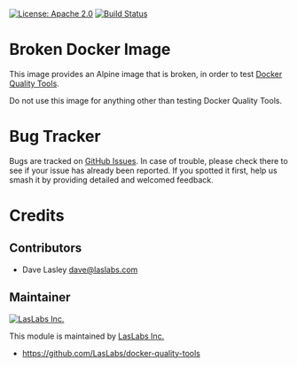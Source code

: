 [![License: Apache 2.0](https://img.shields.io/badge/license-Apache--2.0-blue.svg)](https://www.apache.org/licenses/LICENSE-2.0.html)
[![Build Status](https://travis-ci.org/LasLabs/docker-quality-tools.svg?branch=master)](https://travis-ci.org/LasLabs/docker-quality-tools)

Broken Docker Image
===================

This image provides an Alpine image that is broken, in order to test
[Docker Quality Tools](https://github.com/LasLabs/docker-quality-tools).

Do not use this image for anything other than testing Docker Quality Tools.

Bug Tracker
===========

Bugs are tracked on [GitHub Issues](https://github.com/LasLabs/docker-quality-tools/issues).
In case of trouble, please check there to see if your issue has already been reported.
If you spotted it first, help us smash it by providing detailed and welcomed feedback.

Credits
=======

Contributors
------------

* Dave Lasley <dave@laslabs.com>

Maintainer
----------

[![LasLabs Inc.](https://laslabs.com/logo.png)](https://laslabs.com)

This module is maintained by [LasLabs Inc.](https://laslabs.com)

* https://github.com/LasLabs/docker-quality-tools

